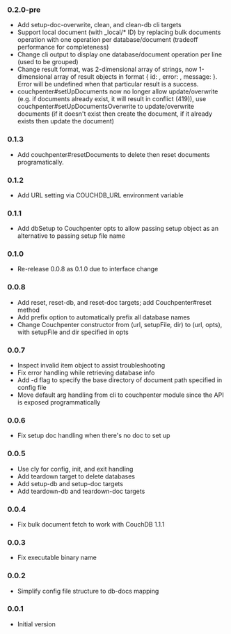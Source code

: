 ### 0.2.0-pre
* Add setup-doc-overwrite, clean, and clean-db cli targets
* Support local document (with _local/* ID) by replacing bulk documents operation with one operation per database/document (tradeoff performance for completeness)
* Change cli output to display one database/document operation per line (used to be grouped)
* Change result format, was 2-dimensional array of strings, now 1-dimensional array of result objects in format { id: , error: , message: }. Error will be undefined when that particular result is a success.
* couchpenter#setUpDocuments now no longer allow update/overwrite (e.g. if documents already exist, it will result in conflict (419)), use couchpenter#setUpDocumentsOverwrite to update/overwrite documents (if it doesn't exist then create the document, if it already exists then update the document)

### 0.1.3
* Add couchpenter#resetDocuments to delete then reset documents programatically.

### 0.1.2
* Add URL setting via COUCHDB_URL environment variable

### 0.1.1
* Add dbSetup to Couchpenter opts to allow passing setup object as an alternative to passing setup file name

### 0.1.0
* Re-release 0.0.8 as 0.1.0 due to interface change

### 0.0.8
* Add reset, reset-db, and reset-doc targets; add Couchpenter#reset method
* Add prefix option to automatically prefix all database names
* Change Couchpenter constructor from (url, setupFile, dir) to (url, opts), with setupFile and dir specified in opts

### 0.0.7
* Inspect invalid item object to assist troubleshooting
* Fix error handling while retrieving database info
* Add -d flag to specify the base directory of document path specified in config file
* Move default arg handling from cli to couchpenter module since the API is exposed programmatically

### 0.0.6
* Fix setup doc handling when there's no doc to set up

### 0.0.5
* Use cly for config, init, and exit handling
* Add teardown target to delete databases
* Add setup-db and setup-doc targets
* Add teardown-db and teardown-doc targets

### 0.0.4 
* Fix bulk document fetch to work with CouchDB 1.1.1

### 0.0.3
* Fix executable binary name

### 0.0.2
* Simplify config file structure to db-docs mapping

### 0.0.1
* Initial version
